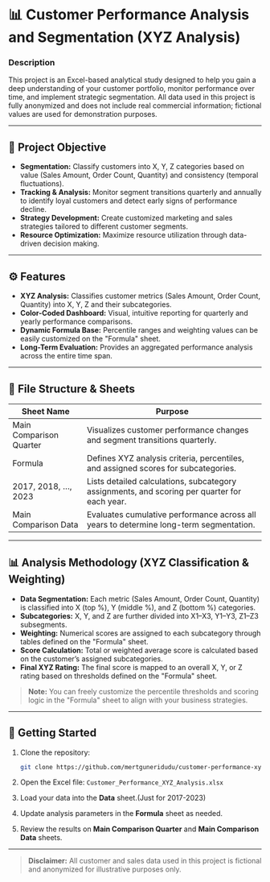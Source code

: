 
# 📊 Customer Performance Analysis and Segmentation (XYZ Analysis)

### Description  
This project is an Excel-based analytical study designed to help you gain a deep understanding of your customer portfolio, monitor performance over time, and implement strategic segmentation. All data used in this project is fully anonymized and does not include real commercial information; fictional values are used for demonstration purposes.

---

## 🎯 Project Objective

- **Segmentation:** Classify customers into X, Y, Z categories based on value (Sales Amount, Order Count, Quantity) and consistency (temporal fluctuations).
- **Tracking & Analysis:** Monitor segment transitions quarterly and annually to identify loyal customers and detect early signs of performance decline.
- **Strategy Development:** Create customized marketing and sales strategies tailored to different customer segments.
- **Resource Optimization:** Maximize resource utilization through data-driven decision making.

---

## ⚙️ Features

- **XYZ Analysis:** Classifies customer metrics (Sales Amount, Order Count, Quantity) into X, Y, Z and their subcategories.
- **Color-Coded Dashboard:** Visual, intuitive reporting for quarterly and yearly performance comparisons.
- **Dynamic Formula Base:** Percentile ranges and weighting values can be easily customized on the "Formula" sheet.
- **Long-Term Evaluation:** Provides an aggregated performance analysis across the entire time span.

---

## 📁 File Structure & Sheets

| Sheet Name               | Purpose                                                                 |
|--------------------------|-------------------------------------------------------------------------|
| Main Comparison Quarter  | Visualizes customer performance changes and segment transitions quarterly. |
| Formula                  | Defines XYZ analysis criteria, percentiles, and assigned scores for subcategories. |
| 2017, 2018, …, 2023      | Lists detailed calculations, subcategory assignments, and scoring per quarter for each year. |
| Main Comparison Data     | Evaluates cumulative performance across all years to determine long-term segmentation. |

---

## 📊 Analysis Methodology (XYZ Classification & Weighting)

- **Data Segmentation:** Each metric (Sales Amount, Order Count, Quantity) is classified into X (top %), Y (middle %), and Z (bottom %) categories.
- **Subcategories:** X, Y, and Z are further divided into X1–X3, Y1–Y3, Z1–Z3 subsegments.
- **Weighting:** Numerical scores are assigned to each subcategory through tables defined on the "Formula" sheet.
- **Score Calculation:** Total or weighted average score is calculated based on the customer’s assigned subcategories.
- **Final XYZ Rating:** The final score is mapped to an overall X, Y, or Z rating based on thresholds defined on the "Formula" sheet.

> **Note:** You can freely customize the percentile thresholds and scoring logic in the "Formula" sheet to align with your business strategies.

---

## 🚀 Getting Started

1. Clone the repository:  
   ```bash  
   git clone https://github.com/mertguneridudu/customer-performance-xyz-analysis.git  
   ```

2. Open the Excel file: `Customer_Performance_XYZ_Analysis.xlsx`

3. Load your data into the **Data** sheet.(Just for 2017-2023)

4. Update analysis parameters in the **Formula** sheet as needed.

5. Review the results on **Main Comparison Quarter** and **Main Comparison Data** sheets.

---

> **Disclaimer:** All customer and sales data used in this project is fictional and anonymized for illustrative purposes only.

